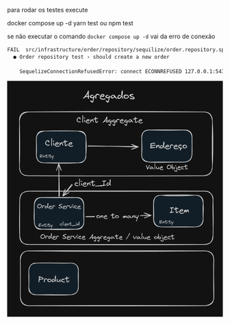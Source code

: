 para rodar os testes execute

docker compose up -d
yarn test ou npm test

se não executar o comando `docker compose up -d` vai da erro de conexão

```bash
FAIL  src/infrastructure/order/repository/sequilize/order.repository.spec.ts
  ● Order repository test › should create a new order

    SequelizeConnectionRefusedError: connect ECONNREFUSED 127.0.0.1:5432
```

![agregate](./docs/agregados.png)
